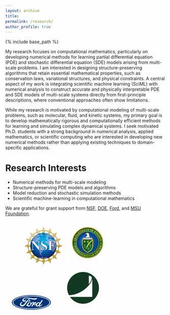 ```yaml
---
layout: archive
title: 
permalink: /research/
author_profile: true
---
```


{% include base_path %}

<!---
My research interests lie in applied mathematics and scientific computing, in particular, multi-scale modeling with applications to fluid physics, materials science, and biophysics. The research goal is to establish accurate modeling of multi-scale systems relevant to meso-scale transport, non-Newtonian hydrodynamics, and kinetic transport processes arising from various science and engineering applications. For such problems, the multi-scale and high-dimensional nature imposes a fundamental challenge; empirical models based on ad-hoc closure assumptions often show limitations. Currently, my group is devoted to constructing machine-learning based models for such systems directly from the first-principle-based descriptions. In particular, we focus on developing numerical methods to learn reliable and numerically-stable models that faithfully entail the micro-scale interactions, retain physical interpretation, and respect physical constraints. The long-term goal is to achieve predictive modeling of these multi-scale systems beyond phenomenologically understanding and establish integrated control across multiple scales.

+ Machine learning methods for multi-scale modeling 
+ Model reduction and stochastic simulation
+ Scientific machine-learning
+ Fluid physics
-->

My research focuses on computational mathematics, particularly on developing numerical methods for learning partial differential equation (PDE) and stochastic differential equation (SDE) models arising from multi-scale problems. I am interested in designing structure-preserving algorithms that retain essential mathematical properties, such as conservation laws, variational structures, and physical constraints. A central aspect of my work is integrating scientific machine learning (SciML) with numerical analysis to construct accurate and physically interpretable PDE and SDE models of multi-scale systems directly from first-principle descriptions, where conventional approaches often show limitations. 

While my research is motivated by computational modeling of multi-scale problems, such as molecular, fluid, and kinetic systems, my primary goal is to develop mathematically rigorous and computationally efficient methods for learning and simulating complex dynamical systems. I seek motivated Ph.D. students with a strong background in numerical analysis, applied mathematics, or scientific computing who are interested in developing new numerical methods rather than applying existing techniques to domain-specific applications.



<!--
Research Overview
===

Accurate modeling of multi-scale systems has been a long-standing problem in both computational mathematics and broad scientific applications. A fundamental challenge arises from their multi-scale nature and high-dimensionality. There is generally no simple set of modes that can be used to project and predict the dynamics in a self-contained manner. Existing approaches often rely on sophisticated micro-macro coupling and empirical constitutive closures.  Despite their broad applications, these empirical models generally show limitations in retaining the molecular-level interactions. Currently, there is still a lack of reliable models to quantify complex multi-scale processes by faithfully modeling the micro-interactions in a transferable and integrated manner.

Recent progress in the machine learning (ML) approach, with its unprecedented capability to approximate high-dimensional functions, has opened up many new possibilities in computational science.  Meanwhile, ML is often perceived as a "black-box" approach lacking fundamental principles. This has been an essential obstacle to making further progress in physical modeling and scientific computing. To construct truly reliable ML-models for multi-scale problems, fundamental challenges remain: (1) How to effectively transfer micro-scale physical laws across scales while retaining physical interpretability; (2) How to strictly preserve the physical constraints and mathematical structures of the ML-based partial and ordinary differential equations (PDEs and ODEs) that ensures the well-posedness and numerical stability? 

My research aims to address these challenges by developing numerical algorithms for constructing accurate ML-based models of multi-scale systems directly from first-principle-based descriptions. As part of the AI for Science initiative, a key objective is to retain the micro-model fidelity while strictly preserving canonical structures and symmetry constraints. Examples include hydrodynamics of multi-scale fluids, kinetic transport, and mesoscale stochastic reduced dynamics. The long-term goal is to enable predictive modeling of multi-scale systems that extends beyond phenomenological understanding, facilitating integrated control across multiple scales.
-->


Research Interests
===
+ Numerical methods for multi-scale modeling
+ Structure-preserving PDE models and algorithms
+ Model reduction and stochastic simulation methods
+ Scientific machine-learning in computational mathematics



We are grateful for grant support 
from [NSF](https://www.nsf.gov/), [DOE](https://www.energy.gov/), [Ford](https://www.ford.com/), and [MSU Foundation](https://www.msufoundation.org/). 

<a href="http://www.nsf.gov"><img src="../images/NSF.png" width="120px" alt=""  style="margin-left: 60px"></a><a  href="http://www.energy.gov"><img src="../images/DOE.png" width="100px" alt="" style="horizontal-align:middle;margin:20px 30px"></a>
<a href="http://www.ford.com"><img src="../images/FORD.png" width="125px" alt="" style="horizontal-align:middle;margin:0px 20px"></a><a href="http://www.msufoundation.org/"><img src="../images/MSU_Foundation.jpeg" width="100px" alt="" style="horizontal-align:middle;margin:20px 30px"></a>


